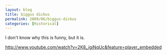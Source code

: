 ```yaml
---
layout: blog
title: biggus dickus
permalink: 2009/06/biggus-dickus
categories: [Historical]
---
```


<p>I don't know why this is funny, but it is.</p>
<p><a href="http://www.youtube.com/watch?v=2K8_jgiNqUc&amp;feature=player_embedded" title="http://www.youtube.com/watch?v=2K8_jgiNqUc&amp;feature=player_embedded">http://www.youtube.com/watch?v=2K8_jgiNqUc&amp;feature=player_embedded</a></p>
